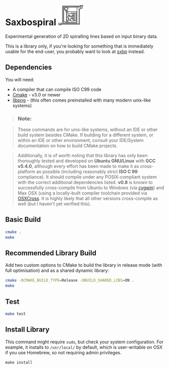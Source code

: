 # Saxbospiral ![libsaxbospiral](libsaxbospiral.png "libsaxbospiral")

Experimental generation of 2D spiralling lines based on input binary data.

This is a library only, if you're looking for something that is immediately usable for the end-user, you probably want to look at [sxbp](https://github.com/saxbophone/sxbp) instead.

## Dependencies

You will need:

- A compiler that can compile ISO C99 code
- [Cmake](https://cmake.org/) - v3.0 or newer
- [libpng](http://www.libpng.org/pub/png/libpng.html) - (this often comes preinstalled with many modern unix-like systems)

> ### Note:

> These commands are for unix-like systems, without an IDE or other build system besides CMake. If building for a different system, or within an IDE or other environment, consult your IDE/System documentation on how to build CMake projects.

> Additionally, it is of worth noting that this library has only been thoroughly tested and developed on **Ubuntu GNU/Linux** with **GCC v5.4.0**, although every effort has been made to make it as cross-platform as possible (including reasonably strict **ISO C 99** compliance). It should compile under any POSIX-compliant system with the correct additional dependencies listed. **v0.8** is known to successfully cross-compile from Ubuntu to Windows (via [cygwin](https://www.cygwin.com/)) and Max OSX (using a locally-built compiler toolchain provided via [OSXCross](https://github.com/tpoechtrager/osxcross). It is highly likely that all other versions cross-compile as well (but I haven't yet verified this).

## Basic Build

```sh
cmake .
make
```

## Recommended Library Build

Add two custom options to CMake to build the library in release mode (with full optimisation) and as a shared dynamic library:

```sh
cmake -DCMAKE_BUILD_TYPE=Release -DBUILD_SHARED_LIBS=ON .
make
```

## Test

```sh
make test
```

## Install Library

This command might require `sudo`, but check your system configuration. For example, it installs to `/usr/local/` by default, which is user-writable on OSX if you use Homebrew, so not requiring admin privileges.

```
make install
```
